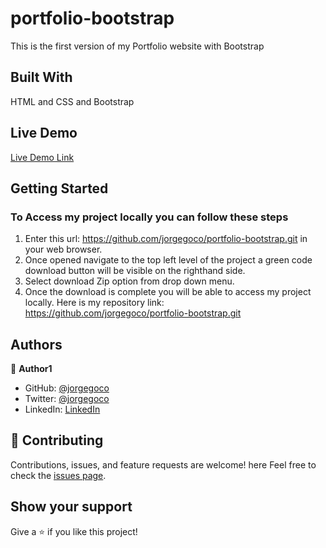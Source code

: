 # portfolio-bootstrap

This is the first version of my Portfolio website with Bootstrap

## Built With

HTML and CSS and Bootstrap

## Live Demo 

[Live Demo Link](https://jorgegoco.github.io/porfolio-bootstrap/)

## Getting Started

### To Access my project locally you can follow these steps

1. Enter this url:  https://github.com/jorgegoco/portfolio-bootstrap.git in your web browser.
2. Once opened navigate to the top left level of the project a green code download button will be visible on the righthand side.
3. Select download Zip option from drop down menu.
4. Once the download is complete you will be able to access my project locally.
Here is my repository link:  https://github.com/jorgegoco/portfolio-bootstrap.git

## Authors

👤 **Author1**

- GitHub: [@jorgegoco](https://github.com/jorgegoco)
- Twitter: [@jorgegoco](https://twitter.com/JorgeGo78017548)
- LinkedIn: [LinkedIn](https://linkedin.com/in/jorge-gonzález-b1a50714b)


## 🤝 Contributing

Contributions, issues, and feature requests are welcome!
here
Feel free to check the [issues page](../../issues/).

## Show your support

Give a ⭐️ if you like this project!